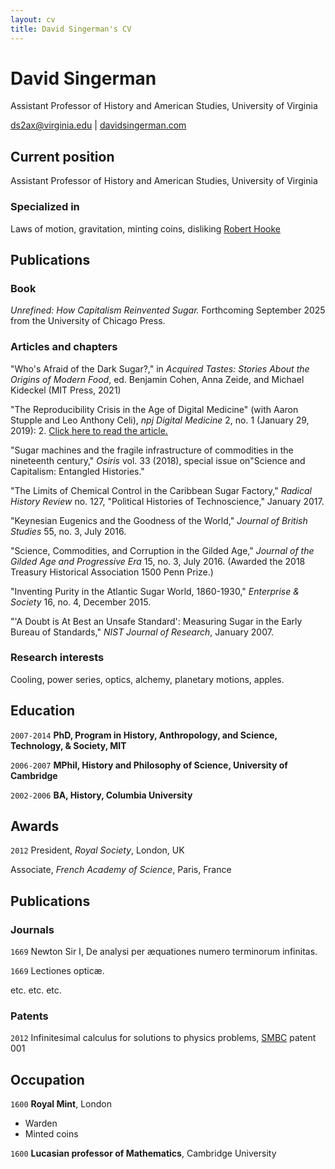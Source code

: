 ```yaml
---
layout: cv
title: David Singerman's CV
---
```

# David Singerman
Assistant Professor of History and American Studies, University of Virginia

<div id="webaddress">
<a href="ds2ax@virginia.edu">ds2ax@virginia.edu</a>
| <a href="https://www.davidsingerman.com">davidsingerman.com</a>
</div>


## Current position

Assistant Professor of History and American Studies, University of Virginia

### Specialized in

Laws of motion, gravitation, minting coins, disliking [Robert Hooke](http://en.wikipedia.org/wiki/Robert_Hooke)

## Publications

### Book

*Unrefined: How Capitalism Reinvented Sugar.* Forthcoming September 2025 from the University of Chicago Press.

### Articles and chapters

"Who's Afraid of the Dark Sugar?," in *Acquired Tastes: Stories
    About the Origins of Modern Food*, ed. Benjamin Cohen, Anna Zeide,
    and Michael Kideckel (MIT Press, 2021)

"The Reproducibility Crisis in the Age of Digital Medicine" (with
    Aaron Stupple and Leo Anthony Celi), *npj Digital Medicine* 2, no. 1
    (January 29, 2019): 2. [Click here to read the
    article.](https://www.nature.com/articles/s41746-019-0079-z)

"Sugar machines and the fragile infrastructure of commodities in the
    nineteenth century," *Osiris* vol. 33 (2018), special issue
    on"Science and Capitalism: Entangled Histories."

"The Limits of Chemical Control in the Caribbean Sugar Factory,"
    *Radical History Review* no. 127, "Political Histories of
    Technoscience," January 2017.

"Keynesian Eugenics and the Goodness of the World," *Journal of
    British Studies* 55, no. 3, July 2016.

"Science, Commodities, and Corruption in the Gilded Age," *Journal
    of the Gilded Age and Progressive Era* 15, no. 3, July 2016.
    (Awarded the 2018 Treasury Historical Association 1500 Penn Prize.)

"Inventing Purity in the Atlantic Sugar World, 1860-1930,"
    *Enterprise & Society* 16, no. 4, December 2015.

"'A Doubt is At Best an Unsafe Standard': Measuring Sugar in the
    Early Bureau of Standards," *NIST Journal of Research*, January
    2007.

### Research interests

Cooling, power series, optics, alchemy, planetary motions, apples.


## Education

`2007-2014`
__PhD, Program in History, Anthropology, and Science, Technology, & Society, MIT__

`2006-2007`
__MPhil, History and Philosophy of Science, University of Cambridge__

`2002-2006`
__BA, History, Columbia University__


## Awards

`2012`
President, *Royal Society*, London, UK

Associate, *French Academy of Science*, Paris, France



## Publications

<!-- A list is also available [online](http://scholar.google.co.uk/citations?user=LTOTl0YAAAAJ) -->

### Journals

`1669`
Newton Sir I, De analysi per æquationes numero terminorum infinitas. 

`1669`
Lectiones opticæ.

etc. etc. etc.

### Patents

`2012`
Infinitesimal calculus for solutions to physics problems, [SMBC](http://www.techdirt.com/articles/20121011/09312820678/if-patents-had-been-around-time-newton.shtml) patent 001


## Occupation

`1600`
__Royal Mint__, London

- Warden
- Minted coins

`1600`
__Lucasian professor of Mathematics__, Cambridge University



<!-- ### Footer

Last updated: May 2013 -->


